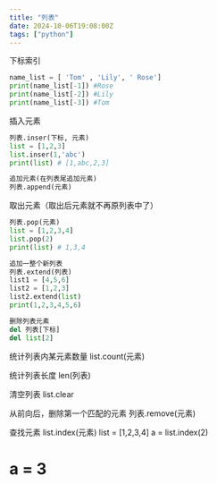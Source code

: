```yaml
---
title: "列表"
date: 2024-10-06T19:08:00Z
tags: ["python"]
---
```


下标索引

```python
name_list = [ 'Tom' , 'Lily', ' Rose']
print(name_list[-1]) #Rose
print(name_list[-2]) #Lily
print(name_list[-3]) #Tom
```

插入元素

```python
列表.inser(下标, 元素)
list = [1,2,3]
list.inser(1,'abc')
print(list) # [1,abc,2,3]

追加元素(在列表尾追加元素)
列表.append(元素)
```

取出元素（取出后元素就不再原列表中了）

```python
列表.pop(元素)
list = [1,2,3,4]
list.pop(2)
print(list) # 1,3,4

追加一整个新列表
列表.extend(列表)
list1 = [4,5,6]
list2 = [1,2,3]
list2.extend(list)
print(1,2,3,4,5,6)

删除列表元素
del 列表[下标]
del list[2]
```

统计列表内某元素数量
list.count(元素)

统计列表长度
len(列表)

清空列表
list.clear

从前向后，删除第一个匹配的元素
列表.remove(元素)

查找元素
list.index(元素)
list = [1,2,3,4]
a = list.index(2)

# a = 3
